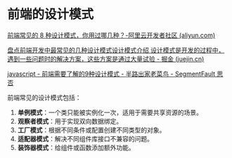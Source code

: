 # 前端的设计模式

[前端常见的 8 种设计模式，你用过哪几种？-阿里云开发者社区 (aliyun.com)](https://developer.aliyun.com/article/1336464)

[盘点前端开发中最常见的几种设计模式设计模式介绍 设计模式是开发的过程中，遇到一些问题时的解决方案，这些方案是通过大量试验 - 掘金 (juejin.cn)](https://juejin.cn/post/6994464022628139045)

[javascript - 前端需要了解的9种设计模式 - 半路出家老菜鸟 - SegmentFault 思否](https://segmentfault.com/a/1190000022396503)

前端常见的设计模式包括：

1. **单例模式**：一个类只能被实例化一次，适用于需要共享资源的场景。
2. **观察者模式**：用于实现双向数据绑定。
3. **工厂模式**：根据不同条件或配置创建不同类型的对象。
4. **适配器模式**：解决不同组件库接口不兼容的问题。
5. **装饰器模式**：给组件或函数添加额外功能。